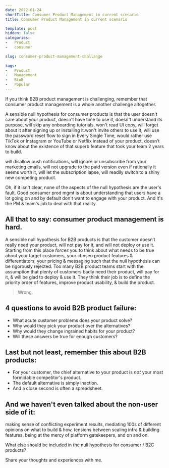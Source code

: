 ```yaml
---
date: 2022-01-24
shortTitle: Consumer Product Management in current scenario
title: Consumer Product Management in current scenario

template: post
hidden: false
categories:
-   Product
-   consumer

slug: consumer-product-management-challange
  
tags:
-   Product
-   Management
-   BtoB
-   Popular
---
```


<!-- more -->

If you think B2B product management is challenging, remember that consumer product management is a whole another challenge altogether.

<!-- more -->

A sensible null hypothesis for consumer products is that the user doesn't care about your product, doesn't have time to use it, doesn't understand its purpose, will skip any onboarding tutorials, won't read UI copy, will forget about it after signing up or installing it.won't invite others to use it, will use the password reset flow to sign in Every Single Time, would rather use TikTok or Instagram or YouTube or Netflix instead of your product, doesn’t know about the existence of that superb feature that took your team 2 years to build.

will disallow push notifications, will ignore or unsubscribe from your marketing emails, will not upgrade to the paid version even if rationally it seems worth it, will let the subscription lapse, will readily switch to a shiny new competing product.

Oh, if it isn't clear, none of the aspects of the null hypothesis are the user's fault. Good consumer prod mgmt is about understanding that users have a lot going on and by default don't want to engage with your product. And it's the PM & team's job to deal with that reality.

## All that to say: consumer product management is hard.

A sensible null hypothesis for B2B products is that the customer doesn’t really need your product, will not pay for it, and will not deploy or use it. Starting from this place 𝘧𝘰𝘳𝘤𝘦𝘴 you to think about what needs to be true about your target customers, your chosen product features & differentiators, your pricing & messaging such that the null hypothesis can be rigorously rejected.
Too many B2B product teams start with the assumption that plenty of customers badly need their product, will pay for it, & will be glad to deploy & use it.
They think their job is to define the priority order of features, improve product usability, & build the product. 

> Wrong.

## 4 questions to avoid B2B product failure:

-    What acute customer problems does your product solve?
-    Why would they pick your product over the alternatives?
-   Why would they change ingrained habits for your product?
-   Will these answers be true for enough customers?

## Last but not least, remember this about B2B products:

-   For your customer, the chief alternative to your product is 𝘯𝘰𝘵  your most formidable competitor's product.
-   The default alternative is simply inaction.
-   And a close second is often a spreadsheet. 

## And we haven't even talked about the non-user side of it:

making sense of conflicting experiment results, mediating 100s of different opinions on what to build & how, tensions between scaling infra & building features, being at the mercy of platform gatekeepers, and on and on.

What else should be included in the null hypothesis for consumer / B2C products? 

Share your thoughts and experiences with me.